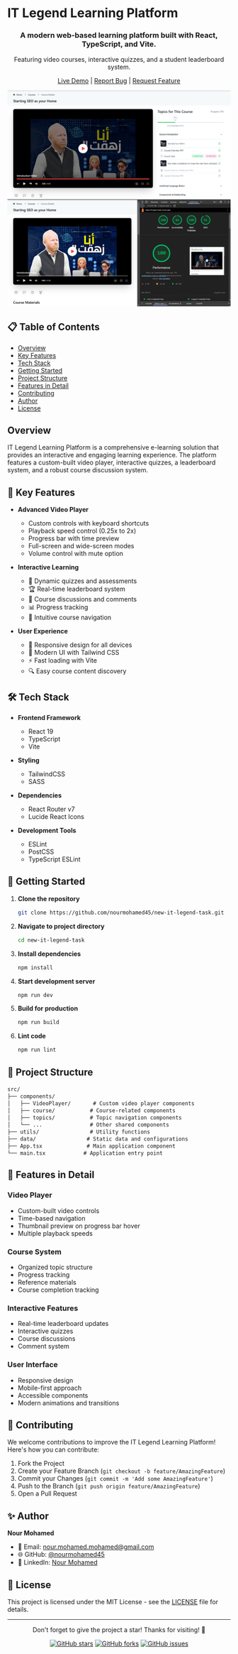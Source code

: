 # IT Legend Learning Platform

<div align="center">
  <h3>A modern web-based learning platform built with React, TypeScript, and Vite.</h3>
  <p>Featuring video courses, interactive quizzes, and a student leaderboard system.</p>

  [Live Demo](https://it-legend-task.vercel.app/) | [Report Bug](https://github.com/nourmohamed45/new-it-legend-task-main/issues) | [Request Feature](https://github.com/nourmohamed45/new-it-legend-task-main/issues)
</div>


![App Screenshot](./public/app-screenshot.png)
![App Performance Screenshot](./public/performance-screenshot.png)

## 📋 Table of Contents
- [Overview](#overview)
- [Key Features](#-key-features)
- [Tech Stack](#-tech-stack)
- [Getting Started](#-getting-started)
- [Project Structure](#-project-structure)
- [Features in Detail](#-features-in-detail)
- [Contributing](#-contributing)
- [Author](#-author)
- [License](#-license)

## Overview

IT Legend Learning Platform is a comprehensive e-learning solution that provides an interactive and engaging learning experience. The platform features a custom-built video player, interactive quizzes, a leaderboard system, and a robust course discussion system.

## 🚀 Key Features

- **Advanced Video Player**
  - Custom controls with keyboard shortcuts
  - Playback speed control (0.25x to 2x)
  - Progress bar with time preview
  - Full-screen and wide-screen modes
  - Volume control with mute option

- **Interactive Learning**
  - 📝 Dynamic quizzes and assessments
  - 🏆 Real-time leaderboard system
  - 💬 Course discussions and comments
  - 📊 Progress tracking
  - 📑 Intuitive course navigation

- **User Experience**
  - 📱 Responsive design for all devices
  - 🎨 Modern UI with Tailwind CSS
  - ⚡ Fast loading with Vite
  - 🔍 Easy course content discovery

## 🛠️ Tech Stack

- **Frontend Framework**
  - React 19
  - TypeScript
  - Vite

- **Styling**
  - TailwindCSS
  - SASS

- **Dependencies**
  - React Router v7
  - Lucide React Icons

- **Development Tools**
  - ESLint
  - PostCSS
  - TypeScript ESLint

## 🚦 Getting Started

1. **Clone the repository**
   ```bash
   git clone https://github.com/nourmohamed45/new-it-legend-task.git
   ```

2. **Navigate to project directory**
   ```bash
   cd new-it-legend-task
   ```

3. **Install dependencies**
   ```bash
   npm install
   ```

4. **Start development server**
   ```bash
   npm run dev
   ```

5. **Build for production**
   ```bash
   npm run build
   ```

6. **Lint code**
   ```bash
   npm run lint
   ```

## 📁 Project Structure

```
src/
├── components/
│   ├── VideoPlayer/       # Custom video player components
│   ├── course/           # Course-related components
│   ├── topics/           # Topic navigation components
│   └── ...               # Other shared components
├── utils/                # Utility functions
├── data/                # Static data and configurations
├── App.tsx              # Main application component
└── main.tsx            # Application entry point
```

## 🎯 Features in Detail

### Video Player
- Custom-built video controls
- Time-based navigation
- Thumbnail preview on progress bar hover
- Multiple playback speeds

### Course System
- Organized topic structure
- Progress tracking
- Reference materials
- Course completion tracking

### Interactive Features
- Real-time leaderboard updates
- Interactive quizzes
- Course discussions
- Comment system

### User Interface
- Responsive design
- Mobile-first approach
- Accessible components
- Modern animations and transitions

## 🤝 Contributing

We welcome contributions to improve the IT Legend Learning Platform! Here's how you can contribute:

1. Fork the Project
2. Create your Feature Branch (`git checkout -b feature/AmazingFeature`)
3. Commit your Changes (`git commit -m 'Add some AmazingFeature'`)
4. Push to the Branch (`git push origin feature/AmazingFeature`)
5. Open a Pull Request

## ✨ Author

**Nour Mohamed**
- 📧 Email: nour.mohamed.mohamed@gmail.com
- 🌐 GitHub: [@nourmohamed45](https://github.com/nourmohamed45)
- 💼 LinkedIn: [Nour Mohamed](https://www.linkedin.com/in/nour-mohamed-204549268/)

## 📄 License

This project is licensed under the MIT License - see the [LICENSE](LICENSE) file for details.

---

<div align="center">
  <p>Don't forget to give the project a star! Thanks for visiting! 🌟</p>
  
  [![GitHub stars](https://img.shields.io/github/stars/nourmohamed45/new-it-legend-task-main)](https://github.com/nourmohamed45/new-it-legend-task-main/stargazers)
  [![GitHub forks](https://img.shields.io/github/forks/nourmohamed45/new-it-legend-task-main)](https://github.com/nourmohamed45/new-it-legend-task-main/network)
  [![GitHub issues](https://img.shields.io/github/issues/nourmohamed45/new-it-legend-task-main)](https://github.com/nourmohamed45/new-it-legend-task-main/issues)
</div>
